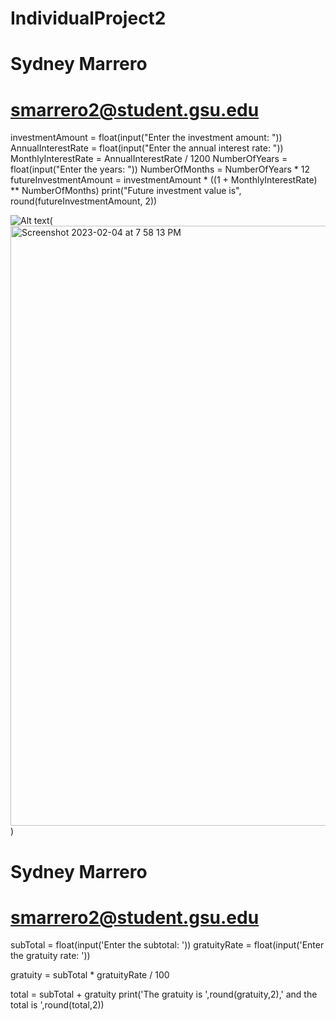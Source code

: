 # IndividualProject2


# Sydney Marrero
# smarrero2@student.gsu.edu

investmentAmount = float(input("Enter the investment amount: "))
AnnualInterestRate = float(input("Enter the annual interest rate: "))
MonthlyInterestRate = AnnualInterestRate / 1200
NumberOfYears = float(input("Enter the years: "))
NumberOfMonths = NumberOfYears * 12
futureInvestmentAmount = investmentAmount * ((1 + MonthlyInterestRate) ** NumberOfMonths)
print("Future investment value is", round(futureInvestmentAmount, 2))


<img src="/path/to/img.jpg" alt="Alt text" title="Optional title">(<img width="960" alt="Screenshot 2023-02-04 at 7 58 13 PM" src="https://user-images.githubusercontent.com/117947732/216796254-c9b72372-9a11-400f-8b54-4dcb7beab60b.png">)


# Sydney Marrero
# smarrero2@student.gsu.edu

subTotal = float(input('Enter the subtotal: '))
gratuityRate = float(input('Enter the gratuity rate: '))

gratuity = subTotal * gratuityRate / 100

total = subTotal + gratuity
print('The gratuity is ',round(gratuity,2),' and the total is ',round(total,2))
